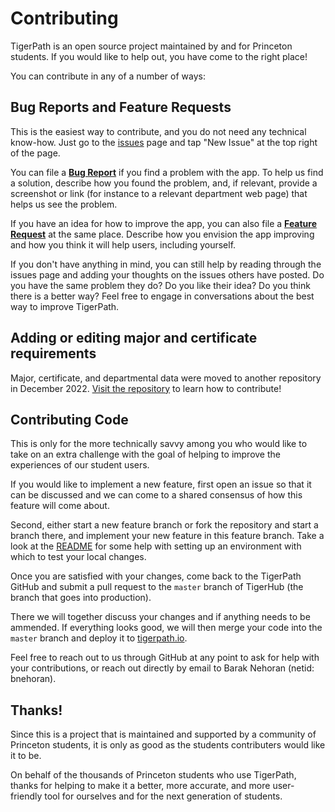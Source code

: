 # Contributing

TigerPath is an open source project maintained by and for Princeton students.
If you would like to help out, you have come to the right place!

You can contribute in any of a number of ways:

## Bug Reports and Feature Requests

This is the easiest way to contribute, and you do not need any technical know-how.
Just go to the [issues](https://github.com/PrincetonUSG/TigerPath/issues) page and tap "New Issue" at the top right of the page.

You can file a
[**Bug Report**](https://github.com/PrincetonUSG/TigerPath/issues/new?assignees=&labels=bug&template=bug_report.md&title=)
if you find a problem with the app. To help us find a solution, describe how you found the problem,
and, if relevant, provide a screenshot or link (for instance to a relevant department web page) that helps us see the problem.

If you have an idea for how to improve the app, you can also file a
[**Feature Request**](https://github.com/PrincetonUSG/TigerPath/issues/new?assignees=&labels=enhancement&template=feature_request.md&title=)
at the same place. Describe how you envision
the app improving and how you think it will help users, including yourself.

If you don't have anything in mind, you can still help by reading through the issues page and adding your thoughts on the issues
others have posted. Do you have the same problem they do? Do you like their idea? Do you think there is a better way? Feel
free to engage in conversations about the best way to improve TigerPath.

## Adding or editing major and certificate requirements

Major, certificate, and departmental data were moved to another repository in December 2022. [Visit the repository](https://github.com/PrincetonUSG/Princeton-Departmental-Data) to learn how to contribute!

## Contributing Code

This is only for the more technically savvy among you who would like to take on an extra challenge with the goal of helping to
improve the experiences of our student users.

If you would like to implement a new feature, first open an issue so that it can be discussed and we can come to a shared
consensus of how this feature will come about.

Second, either start a new feature branch or fork the repository and start a branch there, and implement your new feature in
this feature branch. Take a look at the [README](https://github.com/PrincetonUSG/TigerPath/blob/master/README.md)
for some help with setting up an environment with which to test your local changes.

Once you are satisfied with your changes, come back to the TigerPath GitHub and submit a pull request to the `master`
branch of TigerHub (the branch that goes into production).

There we will together discuss your changes and if anything needs to be ammended. If everything looks good, we will then
merge your code into the `master` branch and deploy it to [tigerpath.io](https://www.tigerpath.io/).

Feel free to reach out to us through GitHub at any point to ask for help with your contributions, or reach out directly by
email to Barak Nehoran (netid: bnehoran).

## Thanks!

Since this is a project that is maintained and supported by a community of Princeton students, it is only as good
as the students contributers would like it to be.

On behalf of the thousands of Princeton students who use TigerPath, thanks for helping to make it a better, more accurate,
and more user-friendly tool for ourselves and for the next generation of students.
